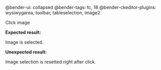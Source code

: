 @bender-ui: collapsed
@bender-tags: tc, 18
@bender-ckeditor-plugins: wysiwygarea, toolbar, tableselection, image2

Click image

**Expected result:**

Image is selected.

**Unexpected result:**

Image selection is resetted right after click.
